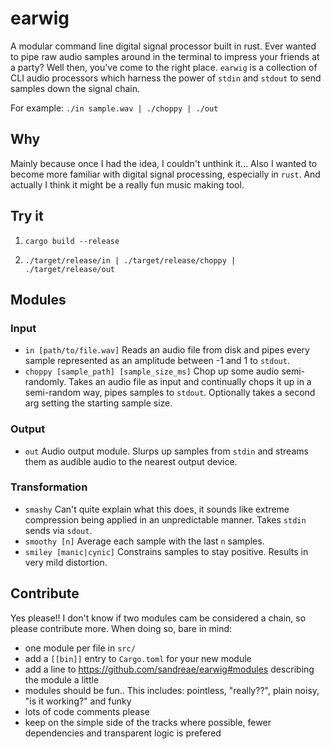 # earwig

A modular command line digital signal processor built in rust. Ever wanted to pipe raw audio samples around in the terminal to impress your friends at a party? Well then, you've come to the right place. `earwig` is a collection of CLI audio processors which harness the power of `stdin` and `stdout` to send samples down the signal chain. 

For example: `./in sample.wav | ./choppy | ./out`

## Why

Mainly because once I had the idea, I couldn't unthink it... Also I wanted to become more familiar with digital signal processing, especially in `rust`. And actually I think it might be a really fun music making tool.

## Try it

1) `cargo build --release`

2) `./target/release/in | ./target/release/choppy | ./target/release/out`

## Modules

### Input

* `in [path/to/file.wav]` Reads an audio file from disk and pipes every sample represented as an amplitude between -1 and 1 to `stdout`.
* `choppy [sample_path] [sample_size_ms]` Chop up some audio semi-randomly. Takes an audio file as input and continually chops it up in a semi-random way, pipes samples to `stdout`. Optionally takes a second arg setting the starting sample size.

### Output

* `out` Audio output module. Slurps up samples from `stdin` and streams them as audible audio to the nearest output device.

### Transformation

* `smashy` Can't quite explain what this does, it sounds like extreme compression being applied in an unpredictable manner. Takes `stdin` sends via `sdout`.
* `smoothy [n]` Average each sample with the last `n` samples.
* `smiley [manic|cynic]` Constrains samples to stay positive. Results in very mild distortion.

## Contribute

Yes please!! I don't know if two modules cam be considered a chain, so please contribute more. When doing so, bare in mind:

* one module per file in `src/`
* add a `[[bin]]` entry to `Cargo.toml` for your new module
* add a line to https://github.com/sandreae/earwig#modules describing the module a little
* modules should be fun.. This includes: pointless, "really??", plain noisy, "is it working?" and funky
* lots of code comments please
* keep on the simple side of the tracks where possible, fewer dependencies and transparent logic is prefered